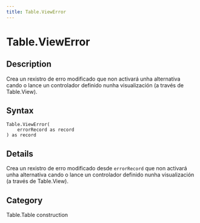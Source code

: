 ```yaml
---
title: Table.ViewError
---
```


# Table.ViewError


## Description

Crea un rexistro de erro modificado que non activará unha alternativa cando o lance un controlador definido nunha visualización (a través de Table.View).


## Syntax

```powerquery
Table.ViewError(
    errorRecord as record
) as record
```


## Details

Crea un rexistro de erro modificado desde <code>errorRecord</code> que non activará unha alternativa cando o lance un controlador definido nunha visualización (a través de Table.View).



## Category
Table.Table construction

